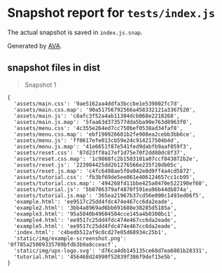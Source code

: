 # Snapshot report for `tests/index.js`

The actual snapshot is saved in `index.js.snap`.

Generated by [AVA](https://ava.li).

## snapshot files in dist

> Snapshot 1

    {
      'assets/main.css': '9ae5162aa4ddfa3bccbe1e539802fc7d',
      'assets/main.css.map': '90a51756792566a458332121a3367520',
      'assets/main.js': 'c8afc3f52a4ab11304dcb068e2218268',
      'assets/main.js.map': '5faa63d373577dda5ba90e763d8963f0',
      'assets/menu.css': '4c355e264ed7cc750bef0538ad34faf8',
      'assets/menu.css.map': 'ebf190926681b2fe908ea2cebb3bb6ce',
      'assets/menu.js': 'ff0617efe013cb59e24c914217504b4d',
      'assets/menu.js.map': '41e6651f87e541fed9dabfb9aaf059f3',
      'assets/reset.css': '87d23ff8a17ef1d75e70f2dd80dc8f37',
      'assets/reset.css.map': '1c9868fc2b1503101a07ccf843872b2e',
      'assets/reset.js': '223904425dd2b1276566e235f28db05c',
      'assets/reset.js.map': 'c4fc6498ae5f0a942e0d9ff4a4cd5872',
      'assets/tutorial.css': 'fb3bf69de5ee061e406124657cc1cb95',
      'assets/tutorial.css.map': '494268fd11bbe425a0470e522190ef60',
      'assets/tutorial.js': '5b0706379af4870f591ea96b44db874a',
      'assets/tutorial.js.map': '365ea21967b37cd56e090c1493ed06f5',
      'example.html': 'ee9517c25dd4fdc474e467cc6da2eade',
      'example2.html': '3bb4a8969ad6bb691688e38285d5185a',
      'example3.html': '95a5840b49604584cce145a4b0300bc1',
      'example4.html': 'ee9517c25dd4fdc474e467cc6da2eade',
      'example5.html': 'ee9517c25dd4fdc474e467cc6da2eade',
      'index.html': 'c4bedb512af9c0cd27e05d68934c25b1',
      'static/img/example-screenshot.png': '0f785a25009335709bfdb3b9a8cceacf',
      'static/img/ups-logo.svg': 'd76ca4db145135ce68d7ea6801b28331',
      'tutorial.html': '456468d24990f52839f386f9def15e5b',
    }
